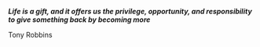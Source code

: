 _**Life is a gift, and it offers us the privilege, opportunity, and responsibility to give something back by becoming more**_

Tony Robbins